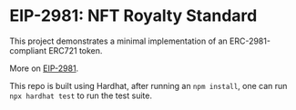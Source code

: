 # EIP-2981: NFT Royalty Standard

This project demonstrates a minimal implementation of an ERC-2981-compliant ERC721 token.

More on [EIP-2981](https://eips.ethereum.org/EIPS/eip-2981).

This repo is built using Hardhat, after running an `npm install`, one can run `npx hardhat test` to run the test suite.